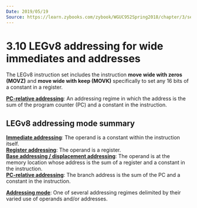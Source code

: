 ```yaml
---
Date: 2019/05/19
Source: https://learn.zybooks.com/zybook/WGUC952Spring2018/chapter/3/section/10
---
```


# 3.10 LEGv8 addressing for wide immediates and addresses

The LEGv8 instruction set includes the instruction **move wide with zeros (MOVZ)** and **move wide with keep (MOVK)** specifically to set any 16 bits of a constant in a register.

<u>**PC-relative addressing**</u>: An addressing regime in which the address is the sum of the program counter (PC) and a constant in the instruction.

## LEGv8 addressing mode summary

<u>**Immediate addressing**</u>: The operand is a constant within the instruction itself.  
<u>**Register addressing**</u>: The operand is a register.  
<u>**Base addressing / displacement addressing**</u>: The operand is at the memory location whose address is the sum of a register and a constant in the instruction.  
<u>**PC-relative addressing**</u>: The branch address is the sum of the PC and a constant in the instruction.

<u>**Addressing mode**</u>: One of several addressing regimes delimited by their varied use of operands and/or addresses.
